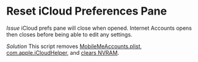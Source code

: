 # Reset iCloud Preferences Pane

*Issue*
iCloud prefs pane will close when opened. Internet Accounts opens then closes before being able to edit any settings.

*Solution*
This script removes [MobileMeAccounts.plist](http://apple.stackexchange.com/a/151623), [com.apple.iCloudHelper](https://discussions.apple.com/thread/7541765?start=0&tstart=0), and [clears NVRAM](https://www.jamf.com/jamf-nation/discussions/19085/disable-icloud-icloud-drive-and-find-my-mac-on-existing-systems#responseChild114035).
